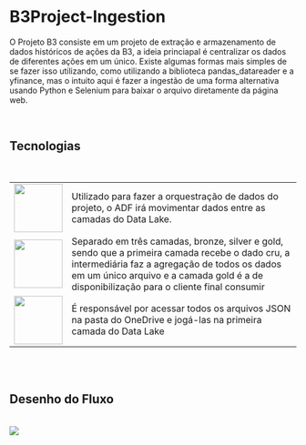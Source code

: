 # B3Project-Ingestion
<html>

<div class="introduction">
<p>
O Projeto B3 consiste em um projeto de extração e armazenamento de dados históricos de ações da B3, a ideia princiapal é centralizar os dados de diferentes ações em um único. Existe algumas formas mais simples de se fazer isso utilizando, como utilizando a biblioteca pandas_datareader e a yfinance, mas o intuito aqui é fazer a ingestão de uma forma alternativa usando Python e Selenium para baixar o arquivo diretamente da página web.
</p>
</div>

<br>
<div class="tech">
<h2>Tecnologias</h2><br>


<table>
<tr>
    <td>
        <img src="https://github.com/povoaaires/B3Project/blob/main/assets/ADF.png" style="width=180; height:85px;">
    </td>
    <td>Utilizado para fazer a orquestração de dados do projeto, o ADF irá movimentar dados entre as camadas do Data Lake.
    </td>


</tr>

<tr>
<td>
        <img src="https://github.com/povoaaires/B3Project/blob/main/assets/ADLS.png"style="width=180; height:85px;">
    </td>
    <td>Separado em três camadas, bronze, silver e gold, sendo que a primeira camada recebe o dado cru, a intermediária faz a agregação de todos os dados em um único arquivo e a camada gold é a de disponibilização para o cliente final consumir
    </td>


</tr>

<tr>
<td>
        <img src="https://github.com/povoaaires/B3Project/blob/main/assets/logicapp.png"style="width=180; height:85px;">
    </td>
    <td>É responsável por acessar todos os arquivos JSON na pasta do OneDrive e jogá-las na primeira camada do Data Lake
    </td>


</tr>

</table>


</div>



<br><br>
<div class="flow">
<h2>Desenho do Fluxo</h2><br>

<img src="https://github.com/povoaaires/B3Project/blob/main/assets/B3Project-Architecture-v1.png">

</div>

</html>